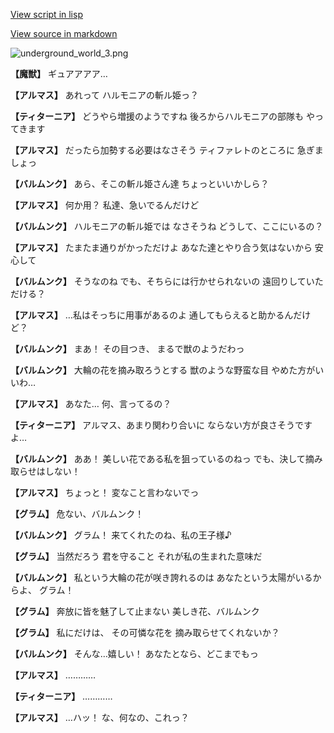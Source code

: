 [View script in lisp](../scripts/101001033.txt)

[View source in markdown](101001033.md)

![underground_world_3.png](../images/backgrounds/underground_world_3.png)

**【魔獣】**
ギュアアアア…

**【アルマス】**
あれって
ハルモニアの斬ル姫っ？

**【ティターニア】**
どうやら増援のようですね
後ろからハルモニアの部隊も
やってきます

**【アルマス】**
だったら加勢する必要はなさそう
ティファレトのところに
急ぎましょっ

**【バルムンク】**
あら、そこの斬ル姫さん達
ちょっといいかしら？

**【アルマス】**
何か用？
私達、急いでるんだけど

**【バルムンク】**
ハルモニアの斬ル姫では
なさそうね
どうして、ここにいるの？

**【アルマス】**
たまたま通りがかっただけよ
あなた達とやり合う気はないから
安心して

**【バルムンク】**
そうなのね
でも、そちらには行かせられないの
遠回りしていただける？

**【アルマス】**
…私はそっちに用事があるのよ
通してもらえると助かるんだけど？

**【バルムンク】**
まあ！
その目つき、
まるで獣のようだわっ

**【バルムンク】**
大輪の花を摘み取ろうとする
獣のような野蛮な目
やめた方がいいわ…

**【アルマス】**
あなた…
何、言ってるの？

**【ティターニア】**
アルマス、あまり関わり合いに
ならない方が良さそうですよ…

**【バルムンク】**
ああ！
美しい花である私を狙っているのねっ
でも、決して摘み取らせはしない！

**【アルマス】**
ちょっと！
変なこと言わないでっ

**【グラム】**
危ない、バルムンク！

**【バルムンク】**
グラム！
来てくれたのね、私の王子様♪

**【グラム】**
当然だろう
君を守ること
それが私の生まれた意味だ

**【バルムンク】**
私という大輪の花が咲き誇れるのは
あなたという太陽がいるからよ、
グラム！

**【グラム】**
奔放に皆を魅了して止まない
美しき花、バルムンク

**【グラム】**
私にだけは、
その可憐な花を
摘み取らせてくれないか？

**【バルムンク】**
そんな…嬉しい！
あなたとなら、どこまでもっ

**【アルマス】**
…………

**【ティターニア】**
…………

**【アルマス】**
…ハッ！
な、何なの、これっ？